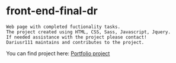 # front-end-final-dr

    Web page with completed fuctionality tasks.
    The project created using HTML, CSS, Sass, Javascript, Jquery.
    If needed assistance with the project please contact!
    Dariusr111 maintains and contributes to the project.

You can find project here: [Portfolio project](https://dariusr111.github.io/front-end-final-dr/)
